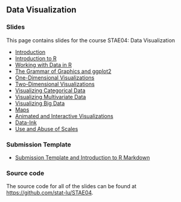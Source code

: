 
## Data Visualization

### Slides

This page contains slides for the course STAE04: Data Visualization

* [Introduction](lecture-introduction)
* [Introduction to R](lecture-introduction-to-r)
* [Working with Data in R](lecture-working-with-data-in-r)
* [The Grammar of Graphics and ggplot2](lecture-the-grammar-of-graphics-and-ggplot2)
* [One-Dimensional Visualizations](lecture-one-dimensional-visualizations)
* [Two-Dimensional Visualizations](lecture-two-dimensional-visualizations)
* [Visualizing Categorical Data](lecture-visualizing-categorical-data)
* [Visualizing Multivariate Data](lecture-visualizing-multivariate-data)
* [Visualizing Big Data](lecture-visualizing-big-data)
* [Maps](lecture-maps)
* [Animated and Interactive Visualizations](lecture-animated-and-interactive-visualizations)
* [Data-Ink](lecture-data-ink)
* [Use and Abuse of Scales](lecture-use-and-abuse-of-scales)

### Submission Template

* [Submission Template and Introduction to R Markdown](stae04-template.Rmd)

### Source code

The source code for all of the slides can be found at <https://github.com/stat-lu/STAE04>.


